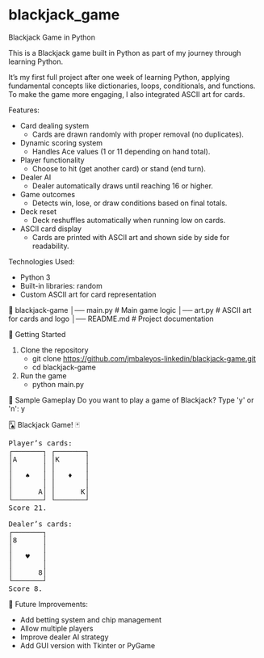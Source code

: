 # blackjack_game
Blackjack Game in Python

This is a Blackjack game built in Python as part of my journey through learning Python.

It’s my first full project after one week of learning Python, applying fundamental concepts like dictionaries, loops, conditionals, and functions. To make the game more engaging, I also integrated ASCII art for cards.

Features:
* Card dealing system
    - Cards are drawn randomly with proper removal (no duplicates).
* Dynamic scoring system
    - Handles Ace values (1 or 11 depending on hand total).
* Player functionality
    - Choose to hit (get another card) or stand (end turn).
* Dealer AI
    - Dealer automatically draws until reaching 16 or higher.
* Game outcomes
    - Detects win, lose, or draw conditions based on final totals.
* Deck reset
    - Deck reshuffles automatically when running low on cards.
* ASCII card display
    - Cards are printed with ASCII art and shown side by side for readability.

Technologies Used:
* Python 3
* Built-in libraries: random
* Custom ASCII art for card representation

📁 blackjack-game
│── main.py         # Main game logic
│── art.py          # ASCII art for cards and logo
│── README.md       # Project documentation

🚀 Getting Started
1. Clone the repository
    - git clone https://github.com/jmbaleyos-linkedin/blackjack-game.git
    - cd blackjack-game
3. Run the game
    - python main.py

📸 Sample Gameplay
Do you want to play a game of Blackjack? Type 'y' or 'n': y

🂡  Blackjack Game!  🃏

<pre>
Player’s cards:
┌───────┐ ┌───────┐
│A      │ │K      │
│       │ │       │
│   ♠   │ │   ♦   │
│       │ │       │
│      A│ │      K│
└───────┘ └───────┘
Score 21.

Dealer’s cards:
┌───────┐
│8      │
│       │
│   ♥   │
│       │
│      8│
└───────┘
Score 8.
</pre>
📌 Future Improvements:
* Add betting system and chip management
* Allow multiple players
* Improve dealer AI strategy
* Add GUI version with Tkinter or PyGame

